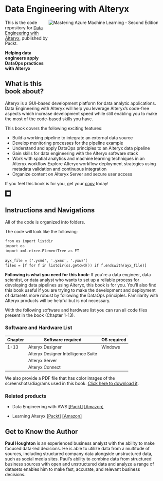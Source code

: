 # Data Engineering with Alteryx

<a href="https://www.packtpub.com/product/data-engineering-with-alteryx/9781803236483?utm_source=github&utm_medium=repository&utm_campaign=9781803236483"><img src="https://static.packt-cdn.com/products/9781803236483/cover/smaller" alt="Mastering Azure Machine Learning - Second Edition" height="256px" align="right"></a>

This is the code repository for [Data Engineering with Alteryx](https://www.packtpub.com/product/data-engineering-with-alteryx/9781803236483?utm_source=github&utm_medium=repository&utm_campaign=9781803236483), published by Packt.

**Helping data engineers apply DataOps practices with Alteryx**

## What is this book about?
Alteryx is a GUI-based development platform for data analytic applications. Data Engineering with Alteryx will help you leverage Alteryx’s code-free aspects which increase development speed while still enabling you to make the most of the code-based skills you have.

This book covers the following exciting features: 
* Build a working pipeline to integrate an external data source
* Develop monitoring processes for the pipeline example
* Understand and apply DataOps principles to an Alteryx data pipeline
* Gain skills for data engineering with the Alteryx software stack
* Work with spatial analytics and machine learning techniques in an Alteryx workflow Explore Alteryx workflow deployment strategies using metadata validation and    continuous integration
* Organize content on Alteryx Server and secure user access

If you feel this book is for you, get your [copy](https://www.amazon.com/dp/B09NC5XJ6D) today!

<a href="https://www.packtpub.com/?utm_source=github&utm_medium=banner&utm_campaign=GitHubBanner"><img src="https://raw.githubusercontent.com/PacktPublishing/GitHub/master/GitHub.png" 
alt="https://www.packtpub.com/" border="5" /></a>


## Instructions and Navigations
All of the code is organized into folders.

The code will look like the following:
```
from os import listdir
import os
import xml.etree.ElementTree as ET

ayx_file = ('.yxmd', '.yxmc', '.yxwz')
files = [f for f in listdir(os.getcwd()) if f.endswith(ayx_file)]
```

**Following is what you need for this book:**
If you're a data engineer, data scientist, or data analyst who wants to set up a reliable process for developing data pipelines using Alteryx, this book is for you. You’ll also find this book useful if you are trying to make the development and deployment of datasets more robust by following the DataOps principles. 
Familiarity with Alteryx products will be helpful but is not necessary.

With the following software and hardware list you can run all code files present in the book (Chapter 1-13).

### Software and Hardware List


| Chapter  | Software required                    | OS required                        |
| -------- | ------------------------------------ | -----------------------------------|
| 1-13	   | Alteryx Designer                     | Windows                            |
|          | Alteryx Designer Intelligence Suite  |                                    |
|      	   | Alteryx Server                       |                                    |
|          | Alteryx Connect                      |                                    |


We also provide a PDF file that has color images of the screenshots/diagrams used in this book. [Click here to download it]([https://static.packt-cdn.com/downloads/9781801076449_ColorImages.pdf](https://static.packt-cdn.com/downloads/9781803236483_ColorImages.pdf)).


### Related products <Other books you may enjoy>
* Data Engineering with AWS [[Packt]](https://www.packtpub.com/product/data-engineering-with-aws/9781800560413?utm_source=github&utm_medium=repository&utm_campaign=9781800560413) [[Amazon]](https://www.amazon.com/dp/B09C2MN5DV)

* Learning Alteryx [[Packt]](https://www.packtpub.com/product/learning-alteryx/9781788392655?utm_source=github&utm_medium=repository&utm_campaign=9781788392655) [[Amazon]](https://www.amazon.com/dp/B072Q9Q9ML)

## Get to Know the Author
**Paul Houghton** 
is an experienced business analyst with the ability to make focused
data-led decisions. He is able to utilize data from a multitude of sources, including
structured company data alongside unstructured data, such as social media sites. Paul's
ability to combine data from structured business sources with open and unstructured
data and analyze a range of datasets enables him to make fast, accurate, and relevant
business decisions.
